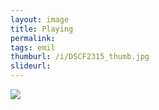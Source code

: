 ```yaml
---
layout: image
title: Playing
permalink: 
tags: emil
thumburl: /i/DSCF2315_thumb.jpg
slideurl: 
---
```


![]({{site.url}}/i/DSCF2315_thumb.jpg)


